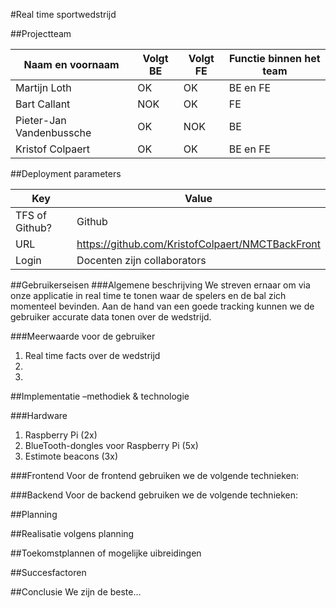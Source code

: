 #Real time sportwedstrijd

##Projectteam

|Naam en voornaam         |Volgt BE|Volgt FE|Functie binnen het team|
|-------------------------|--------|--------|-----------------------|
|Martijn Loth             |OK      |OK      |BE en FE               |
|Bart Callant             |NOK     |OK      |FE                     |
|Pieter-Jan Vandenbussche |OK      |NOK     |BE                     |
|Kristof Colpaert         |OK      |OK      |BE en FE               |

##Deployment parameters

|Key           |Value                                           |
|--------------|------------------------------------------------|
|TFS of Github?|Github                                          |
|URL           |https://github.com/KristofColpaert/NMCTBackFront|
|Login         |Docenten zijn collaborators                     |

##Gebruikerseisen
###Algemene beschrijving
We streven ernaar om via onze applicatie in real time te tonen waar de spelers en de bal zich momenteel bevinden. Aan de hand van een goede tracking kunnen we de gebruiker accurate data tonen over de wedstrijd.

###Meerwaarde voor de gebruiker
1. Real time facts over de wedstrijd
2. 
3. 

##Implementatie –methodiek & technologie

###Hardware
1. Raspberry Pi (2x)
2. BlueTooth-dongles voor Raspberry Pi (5x)
3. Estimote beacons (3x)

###Frontend
Voor de frontend gebruiken we de volgende technieken:

###Backend
Voor de backend gebruiken we de volgende technieken:

##Planning

##Realisatie volgens planning

##Toekomstplannen of mogelijke uibreidingen

##Succesfactoren

##Conclusie
We zijn de beste...

